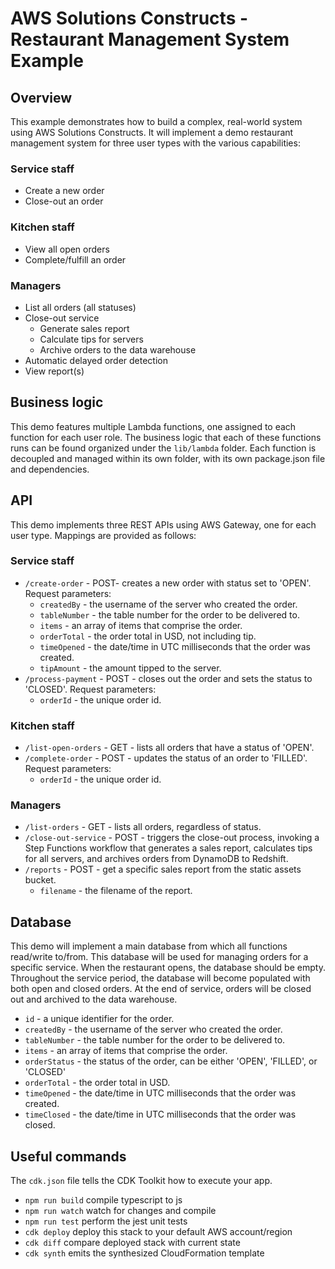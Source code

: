 # AWS Solutions Constructs - Restaurant Management System Example

## Overview

This example demonstrates how to build a complex, real-world system using AWS Solutions Constructs. It will implement
a demo restaurant management system for three user types with the various capabilities:

### Service staff
- Create a new order
- Close-out an order

### Kitchen staff
- View all open orders
- Complete/fulfill an order

### Managers
- List all orders (all statuses)
- Close-out service
  - Generate sales report
  - Calculate tips for servers
  - Archive orders to the data warehouse
- Automatic delayed order detection
- View report(s)

## Business logic
This demo features multiple Lambda functions, one assigned to each function for each user role. The business logic that
each of these functions runs can be found organized under the `lib/lambda` folder. Each function is decoupled and managed
within its own folder, with its own package.json file and dependencies.

## API
This demo implements three REST APIs using AWS Gateway, one for each user type. Mappings are provided as follows:

### Service staff
- `/create-order` - POST- creates a new order with status set to 'OPEN'. Request parameters:
  - `createdBy` - the username of the server who created the order.
  - `tableNumber` - the table number for the order to be delivered to.
  - `items` - an array of items that comprise the order.
  - `orderTotal` - the order total in USD, not including tip.
  - `timeOpened` - the date/time in UTC milliseconds that the order was created.
  - `tipAmount` - the amount tipped to the server.
- `/process-payment` - POST - closes out the order and sets the status to 'CLOSED'. Request parameters:
  - `orderId` - the unique order id.

### Kitchen staff
- `/list-open-orders` - GET - lists all orders that have a status of 'OPEN'.
- `/complete-order` - POST - updates the status of an order to 'FILLED'. Request parameters:
  - `orderId` - the unique order id.

### Managers
- `/list-orders` - GET - lists all orders, regardless of status.
- `/close-out-service` - POST - triggers the close-out process, invoking a Step Functions workflow that generates a 
  sales report, calculates tips for all servers, and archives orders from DynamoDB to Redshift.
- `/reports` - POST - get a specific sales report from the static assets bucket.  
  - `filename` - the filename of the report.

## Database
This demo will implement a main database from which all functions read/write to/from. This database will be used for 
managing orders for a specific service. When the restaurant opens, the database should be empty. Throughout the service 
period, the database will become populated with both open and closed orders. At the end of service, orders will be closed
out and archived to the data warehouse.

 - `id` - a unique identifier for the order.
 - `createdBy` - the username of the server who created the order.
 - `tableNumber` - the table number for the order to be delivered to.
 - `items` - an array of items that comprise the order.
 - `orderStatus` - the status of the order, can be either 'OPEN', 'FILLED', or 'CLOSED'
 - `orderTotal` - the order total in USD.
 - `timeOpened` - the date/time in UTC milliseconds that the order was created.
 - `timeClosed` - the date/time in UTC milliseconds that the order was closed.

## Useful commands
The `cdk.json` file tells the CDK Toolkit how to execute your app.

 * `npm run build`   compile typescript to js
 * `npm run watch`   watch for changes and compile
 * `npm run test`    perform the jest unit tests
 * `cdk deploy`      deploy this stack to your default AWS account/region
 * `cdk diff`        compare deployed stack with current state
 * `cdk synth`       emits the synthesized CloudFormation template
